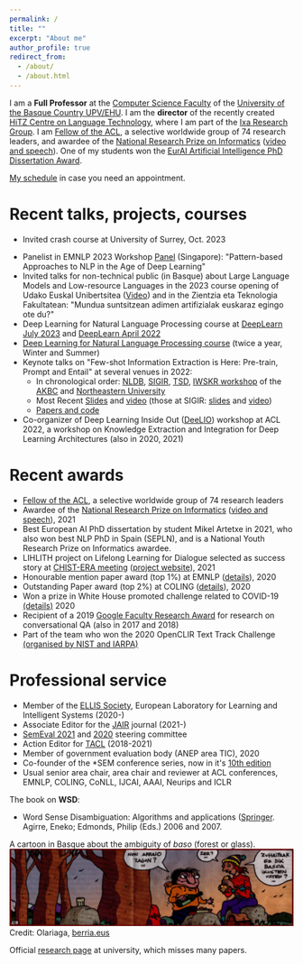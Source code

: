 ```yaml
---
permalink: /
title: ""
excerpt: "About me"
author_profile: true
redirect_from: 
  - /about/
  - /about.html
---
```


I am a **Full Professor** at the [Computer Science Faculty](https://www.ehu.eus/eu/web/informatika-fakultatea) of the [University of the Basque Country UPV/EHU](http://www.ehu.eus). I am the **director** of the recently created [HiTZ Centre on Language Technology](http://hitz.eus), where I am part of the [Ixa Research Group](http://ixa.eus). I am [Fellow of the ACL](https://www.aclweb.org/portal/content/acl-fellows-2021), a selective worldwide group of 74 research leaders, and awardee of the [National Research Prize on Informatics](https://www.fbbva.es/premios/premios-investigacion-sociedad-cientifica-informatica-espana-fundacion-bbva-2021/#galardonados) ([video and speech](https://www.fbbva.es/galardonados/eneko-agirre/)). One of my students won the [EurAI Artificial Intelligence PhD Dissertation Award](https://www.eurai.org/award/mikel-artexte).   

<!-- I collaborate with the [Udako Euskal Unibertsitatea](http://ueu.eus/). -->

[My schedule](http://ixa2.si.ehu.eus/eneko/00-enekobusyfree.html) in case you need an appointment.


Recent talks, projects, courses
======
*   Invited crash course at University of Surrey, Oct. 2023
<!-- *   Co-organizer of contamination workshop -->
*   Panelist in EMNLP 2023 Workshop [Panel](https://pan-dl.github.io/2023/panel) (Singapore): "Pattern-based Approaches to NLP in the Age of Deep Learning"
*   Invited talks for non-technical public (in Basque) about Large Language Models and Low-resource Languages in the 2023 course opening of Udako Euskal Unibertsitea ([Video](https://www.youtube.com/watch?v=_hGuU9Klbzc&t=128s)) and in the Zientzia eta Teknologia Fakultatean: "Mundua suntsitzean adimen artifizialak euskaraz egingo ote du?"
       <!-- ZTF https://www.youtube.com/watch?v=aHWMfwsdEWo&list=PLdrskDVo8ogH0vZUUwcoDmh7XqMek-DUe&index=2-->
*   Deep Learning for Natural Language Processing course at [DeepLearn July 2023](https://irdta.eu/deeplearn/2023su/) and [DeepLearn April 2022](https://irdta.eu/deeplearn/2022sp/)
*   [Deep Learning for Natural Language Processing course](http://ixa.eus/dl4nlp) (twice a year, Winter and Summer)
*   Keynote talks on "Few-shot Information Extraction is Here: Pre-train, Prompt and Entail" at several venues in 2022:
    *  In chronological order: [NLDB](https://nldb2022.prhlt.upv.es/#speakers-section), [SIGIR](https://sigir.org/sigir2022/program/keynotes/),  [TSD](https://www.tsdconference.org/tsd2022/), [IWSKR workshop](https://iwskr.github.io/) of the [AKBC](https://www.akbc.ws/2022/) and [Northeastern University](https://ai.northeastern.edu/eai-seminar-series/)
    *  Most Recent [Slides](https://hitz.eus/eneko/tmp/FewShotIE.northeastern.pdf) and [video](https://www.youtube.com/watch?v=ADWyiyUPgnw) (those at SIGIR: [slides](https://hitz.eus/eneko/tmp/sigir2022keynote.pdf) and [video](https://player.vimeo.com/video/747940621?h=43626a6276)) <!-- https://youtu.be/XfsZxyds_xE at TSD -->
    *  [Papers and code](https://github.com/osainz59/Ask2Transformers) 
    <!-- *  A shorter version at the [IWSKR workshop](https://iwskr.github.io/) of the [AKBC](https://www.akbc.ws/2022/) conference -->
*   Co-organizer of Deep Learning Inside Out ([DeeLIO](https://sites.google.com/view/deelio-ws/)) workshop at ACL 2022, a workshop on Knowledge Extraction and Integration for Deep Learning Architectures (also in 2020, 2021)



Recent awards
======
*   [Fellow of the ACL](https://www.aclweb.org/portal/content/acl-fellows-2021), a selective worldwide group of 74 research leaders
*   Awardee of the [National Research Prize on Informatics](https://www.fbbva.es/premios/premios-investigacion-sociedad-cientifica-informatica-espana-fundacion-bbva-2021/#galardonados) ([video and speech](https://www.fbbva.es/galardonados/eneko-agirre/)), 2021
*   Best European AI PhD dissertation by student Mikel Artetxe in 2021, who also won best NLP PhD in Spain (SEPLN), and is a National Youth Research Prize on Informatics awardee.
*   LIHLITH project on Lifelong Learning for Dialogue selected as success story at [CHIST-ERA meeting](https://www.chistera.eu/news/chist-era-projects-seminar-2021-had-good-turnout) ([project website](http://www.ixa.eus/lihlith/)), 2021
*   Honourable mention paper award (top 1%) at EMNLP ([details](https://2020.emnlp.org/blog/2020-11-19-best-papers)), 2020
*   Outstanding Paper award (top 2%) at COLING ([details](https://coling2020.org/)), 2020
*   Won a prize in White House promoted challenge related to COVID-19 [(details)](http://www.ehu.eus/ehusfera/ixa/2020/05/07/ixa-awarded-in-the-artificial-intelligence-competition-related-to-covid-19-disease/) 2020
*   Recipient of a 2019 [Google Faculty Research Award](https://ai.google/research/outreach/faculty-research-awards/) for research on conversational QA (also in 2017 and 2018)
*   Part of the team who won the 2020 OpenCLIR Text Track Challenge [(organised by NIST and IARPA)](https://twitter.com/IARPAnews/status/1192855406890094596)



Professional service
======
*   Member of the [ELLIS Society](https://ellis.eu/), European Laboratory for Learning and Intelligent Systems (2020-)
*   Associate Editor for the [JAIR](https://www.jair.org/) journal (2021-)
*   [SemEval 2021](https://semeval.github.io/SemEval2021/) and [2020](http://alt.qcri.org/semeval2020) steering committee
*   Action Editor for [TACL](http://www.transacl.org/) (2018-2021)
*   Member of government evaluation body (ANEP area TIC), 2020
*   Co-founder of the \*SEM conference series, now in it's [10th edition](https://sites.google.com/view/starsem2021/home)
*   Usual senior area chair, area chair and reviewer at ACL conferences, EMNLP, COLING, CoNLL, IJCAI, AAAI, Neurips and ICLR


The book on **WSD**:
*	Word Sense Disambiguation: Algorithms and applications ([Springer](https://www.springer.com/gp/book/9781402048081#otherversion=9781402068706). Agirre, Eneko; Edmonds, Philip (Eds.) 2006 and 2007. 

A cartoon in Basque about the ambiguity of *baso* (forest or glass). 
![Cartoon](images/zaki-baso.jpg?raw=true)
Credit: Olariaga, [berria.eus](https://berria.eus)

Official [research page](https://ekoizpen-zientifikoa.ehu.eus/investigadores/127147/detalle?lang=en) at university, which misses many papers.
